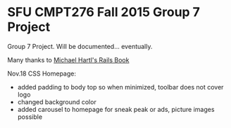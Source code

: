 # SFU CMPT276 Fall 2015 Group 7 Project

Group 7 Project. Will be documented... eventually.

Many thanks to [Michael Hartl's Rails Book](https://www.railstutorial.org/book/frontmatter)

Nov.18
CSS Homepage:
- added padding to body top so when minimized, toolbar does not cover logo
- changed background color
- added carousel to homepage for sneak peak or ads, picture images possible
